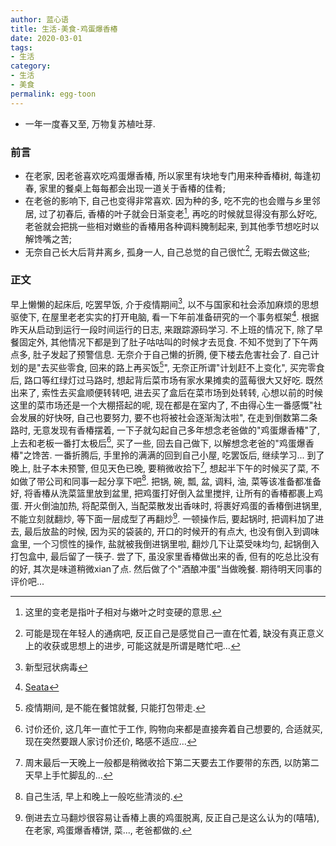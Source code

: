 ```yaml
---
author: 蓝心语
title: 生活-美食-鸡蛋爆香椿
date: 2020-03-01 
tags:
- 生活
category: 
- 生活
- 美食
permalink: egg-toon
---
```

- 一年一度春又至, 万物复苏植吐芽.
<!-- more -->

### 前言
- 在老家, 因老爸喜欢吃鸡蛋爆香椿, 所以家里有块地专门用来种香椿树, 每逢初春, 家里的餐桌上每每都会出现一道关于香椿的佳肴;
- 在老爸的影响下, 自己也变得非常喜欢. 因为种的多, 吃不完的也会赠与乡里邻居, 过了初春后, 香椿的叶子就会日渐变老[^1], 再吃的时候就显得没有那么好吃, 老爸就会把挑一些相对嫩些的香椿用各种调料腌制起来, 到其他季节想吃时以解馋嘴之苦;
- 无奈自己长大后背井离乡, 孤身一人, 自己总觉的自己很忙[^2], 无暇去做这些;

### 正文
  早上懒懒的起床后, 吃罢早饭, 介于疫情期间[^3], 以不与国家和社会添加麻烦的思想驱使下, 在屋里老老实实的打开电脑, 看一下年前准备研究的一个事务框架[^4]. 根据昨天从启动到运行一段时间运行的日志, 来跟踪源码学习.
  不上班的情况下, 除了早餐固定外, 其他情况下都是到了肚子咕咕叫的时候才去觅食. 不知不觉到了下午两点多, 肚子发起了预警信息. 无奈介于自己懒的折腾, 便下楼去危害社会了. 自己计划的是"去买些零食, 回来的路上再买饭[^5]", 无奈正所谓"计划赶不上变化", 买完零食后, 路口等红绿灯过马路时, 想起背后菜市场有家水果摊卖的蓝莓很大又好吃. 既然出来了, 索性去买盒顺便转转吧, 进去买了盒后在菜市场到处转转, 心想以前的时候这里的菜市场还是一个大棚搭起的呢, 现在都是在室内了, 不由得心生一番感慨"社会发展的好快呀, 自己也要努力, 要不也将被社会逐渐淘汰啦", 在走到倒数第二条路时, 无意发现有香椿摆着, 一下子就勾起自己多年想念老爸做的"鸡蛋爆香椿"了, 上去和老板一番打太极后[^6], 买了一些, 回去自己做下, 以解想念老爸的"鸡蛋爆香椿"之馋苦.
  一番折腾后, 手里拎的满满的回到自己小屋, 吃罢饭后, 继续学习...
  到了晚上, 肚子本未预警, 但见天色已晚, 要稍微收拾下[^7], 想起半下午的时候买了菜, 不如做了带公司和同事一起分享下吧[^8]. 把锅, 碗, 瓢, 盆, 调料, 油, 菜等该准备都准备好, 将香椿从洗菜篮里放到盆里, 把鸡蛋打好倒入盆里搅拌, 让所有的香椿都裹上鸡蛋. 开火倒油加热, 将配菜倒入, 当配菜散发出香味时, 将裹好鸡蛋的香椿倒进锅里, 不能立刻就翻炒, 等下面一层成型了再翻炒[^9]. 一顿操作后, 要起锅时, 把调料加了进去, 最后放盐的时候, 因为买的袋装的, 开口的时候开的有点大, 也没有倒入到调味盒里, 一个习惯性的操作, 盐就被我倒进锅里啦, 翻炒几下让菜受味均匀, 起锅倒入打包盒中, 最后留了一筷子. 尝了下, 虽没家里香椿做出来的香, 但有的吃总比没有的好, 其次是味道稍微xian了点. 然后做了个"酒酿冲蛋"当做晚餐.
  期待明天同事的评价吧...


[^1]: 这里的变老是指叶子相对与嫩叶之时变硬的意思.
[^2]: 可能是现在年轻人的通病吧, 反正自己是感觉自己一直在忙着, 缺没有真正意义上的收获或思想上的进步, 可能这就是所谓是瞎忙吧...
[^3]: 新型冠状病毒
[^4]: [Seata](https://seata.io/)
[^5]: 疫情期间, 是不能在餐馆就餐, 只能打包带走.
[^6]: 讨价还价, 这几年一直忙于工作, 购物向来都是直接奔着自己想要的, 合适就买, 现在突然要跟人家讨价还价, 略感不适应...
[^7]: 周末最后一天晚上一般都是稍微收拾下第二天要去工作要带的东西, 以防第二天早上手忙脚乱的...
[^8]: 自己生活, 早上和晚上一般吃些清淡的.
[^9]: 倒进去立马翻炒很容易让香椿上裹的鸡蛋脱离, 反正自己是这么认为的(嘻嘻), 在老家, 鸡蛋爆香椿饼, 菜..., 老爸都做的.